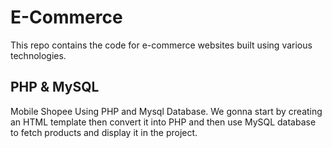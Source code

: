 # E-Commerce

This repo contains the code for e-commerce websites built using various technologies.

## PHP & MySQL

Mobile Shopee Using PHP and Mysql Database. We gonna start by creating an HTML template then convert it into PHP and then use MySQL database to fetch products and display it in the project.
